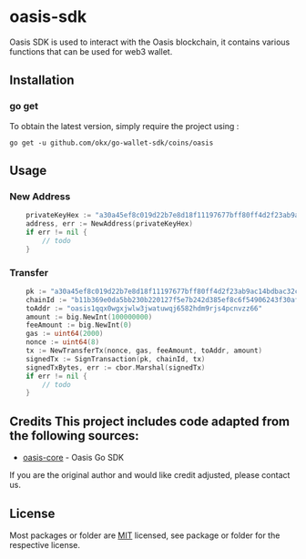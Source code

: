 # oasis-sdk
Oasis SDK is used to interact with the Oasis blockchain, it contains various functions that can be used for web3 wallet.

## Installation

### go get

To obtain the latest version, simply require the project using :

```shell
go get -u github.com/okx/go-wallet-sdk/coins/oasis
```

## Usage
### New Address
```go
	privateKeyHex := "a30a45ef8c019d22b7e8d18f11197677bff80ff4d2f23ab9ac14bdbac32c86e7baf40754ed3843e0464f814c3c605d8c36500cfb6892e2bd441839102f4200ed"
    address, err := NewAddress(privateKeyHex)
	if err != nil {
		// todo
	}
```

###  Transfer
```go
	pk := "a30a45ef8c019d22b7e8d18f11197677bff80ff4d2f23ab9ac14bdbac32c86e7baf40754ed3843e0464f814c3c605d8c36500cfb6892e2bd441839102f4200ed"
	chainId := "b11b369e0da5bb230b220127f5e7b242d385ef8c6f54906243f30af63c815535"
	toAddr := "oasis1qqx0wgxjwlw3jwatuwqj6582hdm9rjs4pcnvzz66"
	amount := big.NewInt(100000000)
	feeAmount := big.NewInt(0)
	gas := uint64(2000)
	nonce := uint64(8)
	tx := NewTransferTx(nonce, gas, feeAmount, toAddr, amount)
	signedTx := SignTransaction(pk, chainId, tx)
	signedTxBytes, err := cbor.Marshal(signedTx)
	if err != nil {
		// todo
	}
```

## Credits  This project includes code adapted from the following sources:  
- [oasis-core](https://github.com/oasisprotocol/oasis-core) - Oasis Go SDK

If you are the original author and would like credit adjusted, please contact us.

## License
Most packages or folder are [MIT](<https://github.com/okx/go-wallet-sdk/blob/main/coins/oasis/LICENSE>) licensed, see package or folder for the respective license.
